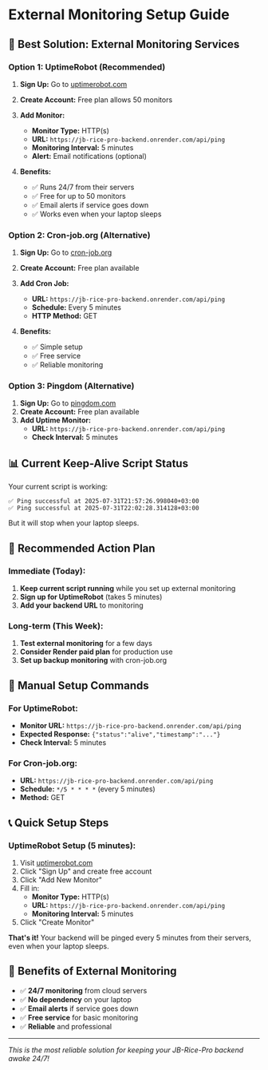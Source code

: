 # External Monitoring Setup Guide

## 🚀 **Best Solution: External Monitoring Services**

### **Option 1: UptimeRobot (Recommended)**

1. **Sign Up:** Go to [uptimerobot.com](https://uptimerobot.com)
2. **Create Account:** Free plan allows 50 monitors
3. **Add Monitor:**
   - **Monitor Type:** HTTP(s)
   - **URL:** `https://jb-rice-pro-backend.onrender.com/api/ping`
   - **Monitoring Interval:** 5 minutes
   - **Alert:** Email notifications (optional)

4. **Benefits:**
   - ✅ Runs 24/7 from their servers
   - ✅ Free for up to 50 monitors
   - ✅ Email alerts if service goes down
   - ✅ Works even when your laptop sleeps

### **Option 2: Cron-job.org (Alternative)**

1. **Sign Up:** Go to [cron-job.org](https://cron-job.org)
2. **Create Account:** Free plan available
3. **Add Cron Job:**
   - **URL:** `https://jb-rice-pro-backend.onrender.com/api/ping`
   - **Schedule:** Every 5 minutes
   - **HTTP Method:** GET

4. **Benefits:**
   - ✅ Simple setup
   - ✅ Free service
   - ✅ Reliable monitoring

### **Option 3: Pingdom (Alternative)**

1. **Sign Up:** Go to [pingdom.com](https://pingdom.com)
2. **Create Account:** Free plan available
3. **Add Uptime Monitor:**
   - **URL:** `https://jb-rice-pro-backend.onrender.com/api/ping`
   - **Check Interval:** 5 minutes

## 📊 **Current Keep-Alive Script Status**

Your current script is working:
```
✅ Ping successful at 2025-07-31T21:57:26.998040+03:00
✅ Ping successful at 2025-07-31T22:02:28.314128+03:00
```

But it will stop when your laptop sleeps.

## 🎯 **Recommended Action Plan**

### **Immediate (Today):**
1. **Keep current script running** while you set up external monitoring
2. **Sign up for UptimeRobot** (takes 5 minutes)
3. **Add your backend URL** to monitoring

### **Long-term (This Week):**
1. **Test external monitoring** for a few days
2. **Consider Render paid plan** for production use
3. **Set up backup monitoring** with cron-job.org

## 🔧 **Manual Setup Commands**

### **For UptimeRobot:**
- **Monitor URL:** `https://jb-rice-pro-backend.onrender.com/api/ping`
- **Expected Response:** `{"status":"alive","timestamp":"..."}`
- **Check Interval:** 5 minutes

### **For Cron-job.org:**
- **URL:** `https://jb-rice-pro-backend.onrender.com/api/ping`
- **Schedule:** `*/5 * * * *` (every 5 minutes)
- **Method:** GET

## 📞 **Quick Setup Steps**

### **UptimeRobot Setup (5 minutes):**
1. Visit [uptimerobot.com](https://uptimerobot.com)
2. Click "Sign Up" and create free account
3. Click "Add New Monitor"
4. Fill in:
   - **Monitor Type:** HTTP(s)
   - **URL:** `https://jb-rice-pro-backend.onrender.com/api/ping`
   - **Monitoring Interval:** 5 minutes
5. Click "Create Monitor"

**That's it!** Your backend will be pinged every 5 minutes from their servers, even when your laptop sleeps.

## 🎉 **Benefits of External Monitoring**

- ✅ **24/7 monitoring** from cloud servers
- ✅ **No dependency** on your laptop
- ✅ **Email alerts** if service goes down
- ✅ **Free service** for basic monitoring
- ✅ **Reliable** and professional

---

*This is the most reliable solution for keeping your JB-Rice-Pro backend awake 24/7!* 